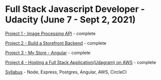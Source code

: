 # Full Stack Javascript Developer - Udacity (June 7 - Sept 2, 2021)

[Project 1 - Image Processing API](https://github.com/dattgoswami/image-processing-api) - complete

[Project 2 - Build a Storefront Backend](https://github.com/dattgoswami/storefront-backend) - complete

[Project 3 - My Store - Angular](https://github.com/dattgoswami/my-store) - complete

[Project 4 - Hosting a Full Stack Application(Udagram) on AWS](https://github.com/dattgoswami/udagram-hosting) - complete

[Syllabus](https://drive.google.com/file/d/1cwZ4PBpL2tchwZDI0UKvJtScfPpu0bcd/view?usp=sharing) - Node, Express, Postgres, Angular, AWS, CircleCI
